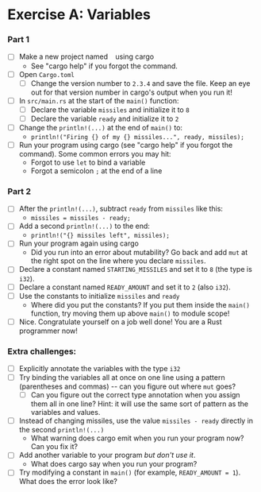 # Exercise A: Variables

### Part 1
- [ ] Make a new project named ` ` using cargo
  - See "cargo help" if you forgot the command.
- [ ] Open `Cargo.toml`
  - [ ] Change the version number to `2.3.4` and save the file.  Keep an eye out for that version number in cargo's output when you run it!
- [ ] In `src/main.rs` at the start of the `main()` function:
  - [ ] Declare the variable `missiles` and initialize it to `8`
  - [ ] Declare the variable `ready` and initialize it to `2`
- [ ] Change the `println!(...)` at the end of `main()` to:
  - `println!("Firing {} of my {} missiles...", ready, missiles);`
- [ ] Run your program using cargo (see "cargo help" if you forgot the command).
  Some common errors you may hit:
  - Forgot to use `let` to bind a variable
  - Forgot a semicolon `;` at the end of a line

### Part 2

- [ ] After the `println!(...)`, subtract `ready` from `missiles` like this:
  - `missiles = missiles - ready;`
- [ ] Add a second `println!(...)` to the end:
  - `println!("{} missiles left", missiles);`
- [ ] Run your program again using cargo
  - Did you run into an error about mutability? Go back and add `mut` at the right spot on the line where you declare `missiles`.
- [ ] Declare a constant named `STARTING_MISSILES` and set it to `8` (the type is `i32`).
- [ ] Declare a constant named `READY_AMOUNT` and set it to `2` (also `i32`).
- [ ] Use the constants to initialize `missiles` and `ready`
  - Where did you put the constants?  If you put them inside the `main()` function, try moving them up above `main()` to module scope! 
- [ ] Nice. Congratulate yourself on a job well done!  You are a Rust programmer now!

### Extra challenges:
- [ ] Explicitly annotate the variables with the type `i32`
- [ ] Try binding the variables all at once on one line using a pattern (parentheses and commas) -- can you figure out where `mut` goes?
  - [ ] Can you figure out the correct type annotation when you assign them all in one line?  Hint: it will use the same sort of pattern as the variables and values.
- [ ] Instead of changing missiles, use the value `missiles - ready` directly in the second `println!(...)`
  - What warning does cargo emit when you run your program now? Can you fix it?
- [ ] Add another variable to your program *but don't use it*.
  - What does cargo say when you run your program?
- [ ] Try modifying a constant in `main()` (for example, `READY_AMOUNT = 1`). What does the error look like?
